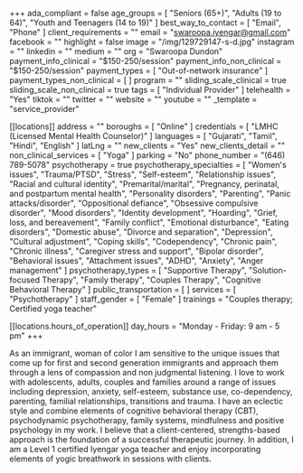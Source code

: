 +++
ada_compliant = false
age_groups = [
  "Seniors (65+)",
  "Adults (19 to 64)",
  "Youth and Teenagers (14 to 19)"
]
best_way_to_contact = [ "Email", "Phone" ]
client_requirements = ""
email = "swaroopa.iyengar@gmail.com"
facebook = ""
highlight = false
image = "/img/129729147-s-d.jpg"
instagram = ""
linkedin = ""
medium = ""
org = "Swaroopa Dundon"
payment_info_clinical = "$150-250/session"
payment_info_non_clinical = "$150-250/session"
payment_types = [ "Out-of-network insurance" ]
payment_types_non_clinical = [ ]
program = ""
sliding_scale_clinical = true
sliding_scale_non_clinical = true
tags = [ "Individual Provider" ]
telehealth = "Yes"
tiktok = ""
twitter = ""
website = ""
youtube = ""
_template = "service_provider"

[[locations]]
address = ""
boroughs = [ "Online" ]
credentials = [ "LMHC (Licensed Mental Health Counselor)" ]
languages = [ "Gujarati", "Tamil", "Hindi", "English" ]
latLng = ""
new_clients = "Yes"
new_clients_detail = ""
non_clinical_services = [ "Yoga" ]
parking = "No"
phone_number = "‪(646) 789-5078‬"
psychotherapy = true
psychotherapy_specialties = [
  "Women's issues",
  "Trauma/PTSD",
  "Stress",
  "Self-esteem",
  "Relationship issues",
  "Racial and cultural identity",
  "Premarital/marital",
  "Pregnancy, perinatal, and postpartum mental health",
  "Personality disorders",
  "Parenting",
  "Panic attacks/disorder",
  "Oppositional defiance",
  "Obsessive compulsive disorder",
  "Mood disorders",
  "Identity development",
  "Hoarding",
  "Grief, loss, and bereavement",
  "Family conflict",
  "Emotional disturbance",
  "Eating disorders",
  "Domestic abuse",
  "Divorce and separation",
  "Depression",
  "Cultural adjustment",
  "Coping skills",
  "Codependency",
  "Chronic pain",
  "Chronic illness",
  "Caregiver stress and support",
  "Bipolar disorder",
  "Behavioral issues",
  "Attachment issues",
  "ADHD",
  "Anxiety",
  "Anger management"
]
psychotherapy_types = [
  "Supportive Therapy",
  "Solution-focused Therapy",
  "Family therapy",
  "Couples Therapy",
  "Cognitive Behavioral Therapy"
]
public_transportation = [ ]
services = [ "Psychotherapy" ]
staff_gender = [ "Female" ]
trainings = "Couples therapy; Certified yoga teacher"

  [[locations.hours_of_operation]]
  day_hours = "Monday - Friday: 9 am - 5 pm"
+++

As an immigrant, woman of color I am sensitive to the unique issues that come up for first and second generation immigrants and approach them through a lens of compassion and non judgmental listening. I love to work with adolescents, adults, couples and families around a range of issues including depression, anxiety, self-esteem, substance use, co-dependency, parenting, familial relationships, transitions and trauma. I have an eclectic style and combine elements of cognitive behavioral therapy (CBT), psychodynamic psychotherapy, family systems, mindfulness and positive psychology in my work. I believe that a client-centered, strengths-based approach is the foundation of a successful therapeutic journey. In addition, I am a Level 1 certified Iyengar yoga teacher and enjoy incorporating elements of yogic breathwork in sessions with clients.
